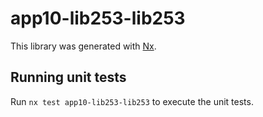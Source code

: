 # app10-lib253-lib253

This library was generated with [Nx](https://nx.dev).

## Running unit tests

Run `nx test app10-lib253-lib253` to execute the unit tests.
